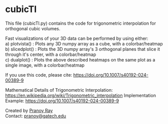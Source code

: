 # cubicTI

This file (cubicTI.py) contains the code for trigonometric interpolation for orthogonal cubic volumes.

Fast visualizations of your 3D data can be performed by using either:<br>
a) plotvista() : Plots any 3D numpy array as a cube, with a colorbar/heatmap<br>
b) slicedplot() : Plots the 3D numpy array's 3 orthogonal planes that slice it through it's center, with a colorbar/heatmap<br>
c) dualplot() : Plots the above described heatmaps on the same plot as a single image, with a colorbar/heatmap<br>

If you use this code, please cite: https://doi.org/10.1007/s40192-024-00389-9

Mathematical Details of Trigonometric Interpolation: https://en.wikipedia.org/wiki/Trigonometric_interpolation
Implementation Example: https://doi.org/10.1007/s40192-024-00389-9

Created by <a href = "https://pranoy-ray.github.io/">Pranoy Ray</a> <br>
Contact: pranoy@gatech.edu
